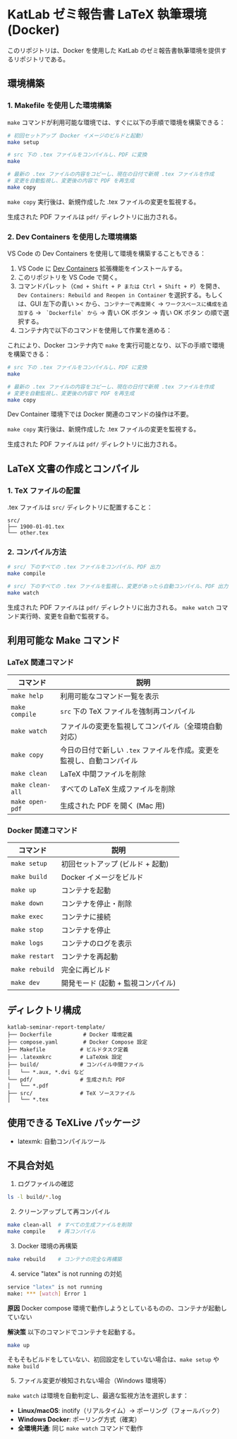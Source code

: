 # KatLab ゼミ報告書 LaTeX 執筆環境 (Docker)

このリポジトリは、Docker を使用した KatLab のゼミ報告書執筆環境を提供するリポジトリである。

## 環境構築

### 1. Makefile を使用した環境構築

`make` コマンドが利用可能な環境では、すぐに以下の手順で環境を構築できる：

```bash
# 初回セットアップ（Docker イメージのビルドと起動）
make setup

# src 下の .tex ファイルをコンパイルし、PDF に変換
make

# 最新の .tex ファイルの内容をコピーし、現在の日付で新規 .tex ファイルを作成
# 変更を自動監視し、変更後の内容で PDF を再生成
make copy
```

`make copy` 実行後は、新規作成した .tex ファイルの変更を監視する。

生成された PDF ファイルは `pdf/` ディレクトリに出力される。

### 2. Dev Containers を使用した環境構築

VS Code の Dev Containers を使用して環境を構築することもできる：

1. VS Code に [Dev Containers](https://marketplace.visualstudio.com/items?itemName=ms-vscode-remote.remote-containers) 拡張機能をインストールする。
2. このリポジトリを VS Code で開く。
3. コマンドパレット（`Cmd + Shift + P または Ctrl + Shift + P`）を開き、`Dev Containers: Rebuild and Reopen in Container` を選択する。もしくは、GUI 左下の青い >< から、`コンテナーで再度開く` -> `ワークスペースに構成を追加する` -> `` `Dockerfile` から`` -> 青い OK ボタン -> 青い OK ボタン の順で選択する。
4. コンテナ内で以下のコマンドを使用して作業を進める：

これにより、Docker コンテナ内で `make` を実行可能となり、以下の手順で環境を構築できる：

```bash
# src 下の .tex ファイルをコンパイルし、PDF に変換
make

# 最新の .tex ファイルの内容をコピーし、現在の日付で新規 .tex ファイルを作成
# 変更を自動監視し、変更後の内容で PDF を再生成
make copy
```

Dev Container 環境下では Docker 関連のコマンドの操作は不要。

`make copy` 実行後は、新規作成した .tex ファイルの変更を監視する。

生成された PDF ファイルは `pdf/` ディレクトリに出力される。

## LaTeX 文書の作成とコンパイル

### 1. TeX ファイルの配置

.tex ファイルは `src/` ディレクトリに配置すること：

```
src/
├── 1900-01-01.tex
└── other.tex
```

### 2. コンパイル方法

```bash
# src/ 下のすべての .tex ファイルをコンパイル、PDF 出力
make compile

# src/ 下のすべての .tex ファイルを監視し、変更があったら自動コンパイル、PDF 出力
make watch
```

生成された PDF ファイルは `pdf/` ディレクトリに出力される。
`make watch` コマンド実行時、変更を自動で監視する。

## 利用可能な Make コマンド

### LaTeX 関連コマンド

| コマンド         | 説明                                                                   |
| ---------------- | ---------------------------------------------------------------------- |
| `make help`      | 利用可能なコマンド一覧を表示                                           |
| `make compile`   | `src` 下の TeX ファイルを強制再コンパイル                              |
| `make watch`     | ファイルの変更を監視してコンパイル（全環境自動対応）                   |
| `make copy`      | 今日の日付で新しい `.tex` ファイルを作成。変更を監視し、自動コンパイル |
| `make clean`     | LaTeX 中間ファイルを削除                                               |
| `make clean-all` | すべての LaTeX 生成ファイルを削除                                      |
| `make open-pdf`  | 生成された PDF を開く (Mac 用)                                         |

### Docker 関連コマンド

| コマンド       | 説明                               |
| -------------- | ---------------------------------- |
| `make setup`   | 初回セットアップ (ビルド + 起動)   |
| `make build`   | Docker イメージをビルド            |
| `make up`      | コンテナを起動                     |
| `make down`    | コンテナを停止・削除               |
| `make exec`    | コンテナに接続                     |
| `make stop`    | コンテナを停止                     |
| `make logs`    | コンテナのログを表示               |
| `make restart` | コンテナを再起動                   |
| `make rebuild` | 完全に再ビルド                     |
| `make dev`     | 開発モード (起動 + 監視コンパイル) |

## ディレクトリ構成

```
katlab-seminar-report-template/
├── Dockerfile          # Docker 環境定義
├── compose.yaml        # Docker Compose 設定
├── Makefile           # ビルドタスク定義
├── .latexmkrc         # LaTeXmk 設定
├── build/             # コンパイル中間ファイル
│   └── *.aux, *.dvi など
└── pdf/               # 生成された PDF
│   └── *.pdf
├── src/               # TeX ソースファイル
│   └── *.tex
```

## 使用できる TeXLive パッケージ

- latexmk: 自動コンパイルツール

## 不具合対処

1. ログファイルの確認

```bash
ls -l build/*.log
```

2. クリーンアップして再コンパイル

```bash
make clean-all  # すべての生成ファイルを削除
make compile    # 再コンパイル
```

3. Docker 環境の再構築

```bash
make rebuild    # コンテナの完全な再構築
```

4. service "latex" is not running の対処

```bash
service "latex" is not running
make: *** [watch] Error 1
```

**原因**
Docker compose 環境で動作しようとしているものの、コンテナが起動していない

**解決策**
以下のコマンドでコンテナを起動する。

```bash
make up
```

そもそもビルドをしていない、初回設定をしていない場合は、`make setup` や `make build`

5. ファイル変更が検知されない場合（Windows 環境等）

`make watch` は環境を自動判定し、最適な監視方法を選択します：

- **Linux/macOS**: inotify（リアルタイム）→ ポーリング（フォールバック）
- **Windows Docker**: ポーリング方式（確実）
- **全環境共通**: 同じ `make watch` コマンドで動作
